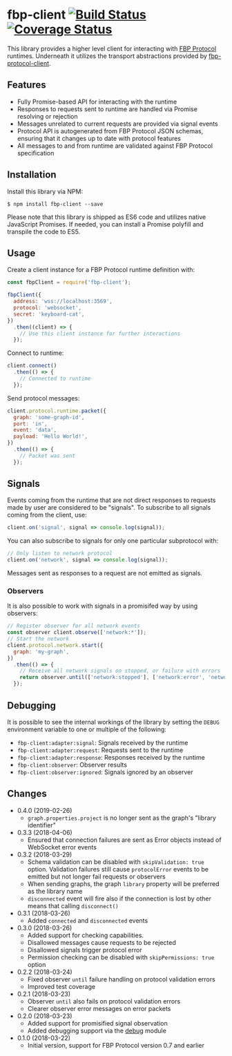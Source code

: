 fbp-client [![Build Status](https://travis-ci.org/flowbased/fbp-client.svg?branch=master)](https://travis-ci.org/flowbased/fbp-client) [![Coverage Status](https://coveralls.io/repos/github/flowbased/fbp-client/badge.svg?branch=master)](https://coveralls.io/github/flowbased/fbp-client?branch=master)
==========

This library provides a higher level client for interacting with [FBP Protocol](http://flowbased.github.io/fbp-protocol/) runtimes. Underneath it utilizes the transport abstractions provided by [fbp-protocol-client](https://github.com/flowbased/fbp-protocol-client).

## Features

* Fully Promise-based API for interacting with the runtime
* Responses to requests sent to runtime are handled via Promise resolving or rejection
* Messages unrelated to current requests are provided via signal events
* Protocol API is autogenerated from FBP Protocol JSON schemas, ensuring that it changes up to date with protocol features
* All messages to and from runtime are validated against FBP Protocol specification

## Installation

Install this library via NPM:

```shell
$ npm install fbp-client --save
```

Please note that this library is shipped as ES6 code and utilizes native JavaScript Promises. If needed, you can install a Promise polyfill and transpile the code to ES5.

## Usage

Create a client instance for a FBP Protocol runtime definition with:

```javascript
const fbpClient = require('fbp-client');

fbpClient({
  address: 'wss://localhost:3569',
  protocol: 'websocket',
  secret: 'keyboard-cat',
})
  .then((client) => {
    // Use this client instance for further interactions
  });
```

Connect to runtime:

```javascript
client.connect()
  .then(() => {
    // Connected to runtime
  });
```

Send protocol messages:

```javascript
client.protocol.runtime.packet({
  graph: 'some-graph-id',
  port: 'in',
  event: 'data',
  payload: 'Hello World!',
})
  .then(() => {
    // Packet was sent
  });
```

## Signals

Events coming from the runtime that are not direct responses to requests made by user are considered to be "signals". To subscribe to all signals coming from the client, use:

```javascript
client.on('signal', signal => console.log(signal));
```

You can also subscribe to signals for only one particular subprotocol with:

```javascript
// Only listen to network protocol
client.on('network', signal => console.log(signal));
```

Messages sent as responses to a request are not emitted as signals.

### Observers

It is also possible to work with signals in a promisifed way by using observers:

```javascript
// Register observer for all network events
const observer client.observe(['network:*']);
// Start the network
client.protocol.network.start({
  graph: 'my-graph',
})
  .then(() => {
    // Receive all network signals on stopped, or failure with errors
    return observer.until(['network:stopped'], ['network:error', 'network:processerror']);
  });
```

## Debugging

It is possible to see the internal workings of the library by setting the `DEBUG` environment variable to one or multiple of the following:

* `fbp-client:adapter:signal`: Signals received by the runtime
* `fbp-client:adapter:request`: Requests sent to the runtime
* `fbp-client:adapter:response`: Responses received by the runtime
* `fbp-client:observer`: Observer results
* `fbp-client:observer:ignored`: Signals ignored by an observer

## Changes

* 0.4.0 (2019-02-26)
  - `graph.properties.project` is no longer sent as the graph's "library identifier"
* 0.3.3 (2018-04-06)
  - Ensured that connection failures are sent as Error objects instead of WebSocket error events
* 0.3.2 (2018-03-29)
  - Schema validation can be disabled with `skipValidation: true` option. Validation failures still cause `protocolError` events to be emitted but not longer fail requests or observers
  - When sending graphs, the graph `library` property will be preferred as the library name
  - `disconnected` event will fire also if the connection is lost by other means that calling `disconnect()`
* 0.3.1 (2018-03-26)
  - Added `connected` and `disconnected` events
* 0.3.0 (2018-03-26)
  - Added support for checking capabilities.
  - Disallowed messages cause requests to be rejected
  - Disallowed signals trigger protocol error
  - Permission checking can be disabled with `skipPermissions: true` option
* 0.2.2 (2018-03-24)
  - Fixed observer `until` failure handling on protocol validation errors
  - Improved test coverage
* 0.2.1 (2018-03-23)
  - Observer `until` also fails on protocol validation errors
  - Clearer observer error messages on error packets
* 0.2.0 (2018-03-23)
  - Added support for promisified signal observation
  - Added debugging support via the [debug](https://www.npmjs.com/package/debug) module
* 0.1.0 (2018-03-22)
  - Initial version, support for FBP Protocol version 0.7 and earlier
